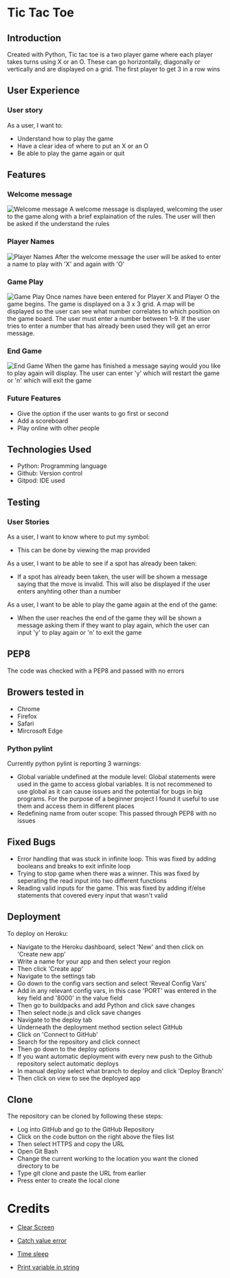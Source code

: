 # Tic Tac Toe
## Introduction
Created with Python, Tic tac toe is a two player game where each player takes turns using X or an O. These can go horizontally, diagonally or vertically and are displayed on a grid. The first player to get 3 in a row wins

## User Experience
### User story
As a user, I want to:
- Understand how to play the game
- Have a clear idea of where to put an X or an O
- Be able to play the game again or quit

## Features
### Welcome message
![Welcome message](assets/welcome_message.png)
A welcome message is displayed, welcoming the user to the game along with a brief explaination of the rules. The user will then be asked if the understand the rules

### Player Names
![Player Names](assets/enter_name.png)
After the welcome message the user will be asked to enter a name to play with 'X' and again with 'O'

### Game Play
![Game Play](assets/game_play.png)
Once names have been entered for Player X and Player O the game begins. The game is displayed on a 3 x 3 grid. A map will be displayed so the user can see what number correlates to which position on the game board. The user must enter a number between 1-9. If the user tries to enter a number that has already been used they will get an error message.

### End Game
![End Game](assets/play_again.png)
When the game has finished a message saying would you like to play again will display. The user can enter 'y' which will restart the game or 'n' which will exit the game

### Future Features
- Give the option if the user wants to go first or second 
- Add a scoreboard 
- Play online with other people

## Technologies Used
- Python: Programming language
- Github: Version control
- Gitpod: IDE used

## Testing 
### User Stories
As a user, I want to know where to put my symbol:
- This can be done by viewing the map provided 

As a user, I want to be able to see if a spot has already been taken:
- If a spot has already been taken, the user will be shown a message saying that the move is invalid. This will also be displayed if the user enters anyhting other than a number

As a user, I want to be able to play the game again at the end of the game:
- When the user reaches the end of the game they will be shown a message asking them if they want to play again, which the user can input 'y' to play again or 'n' to exit the game

## PEP8
The code was checked with a PEP8 and passed with no errors

## Browers tested in
- Chrome
- Firefox
- Safari
- Mircrosoft Edge

### Python pylint
Currently python pylint is reporting 3 warnings:
- Global variable undefined at the module level: Global statements were used in the game to access global variables. It is not recommened to use global as it can cause issues and the potential for bugs in big programs. For the purpose of a beginner project I found it useful to use them and access them in different places
- Redefining name from outer scope: This passed through PEP8 with no issues

## Fixed Bugs
- Error handling that was stuck in infinite loop. This was fixed by adding booleans and breaks to exit infinite loop
- Trying to stop game when there was a winner. This was fixed by seperating the read input into two different functions
- Reading valid inputs for the game. This was fixed by adding if/else statements that covered every input that wasn't valid

## Deployment 
To deploy on Heroku:
- Navigate to the Heroku dashboard, select 'New' and then click on 'Create new app'
- Write a name for your app and then select your region
- Then click 'Create app'
- Navigate to the settings tab
- Go down to the config vars section and select 'Reveal Config Vars'
- Add in any relevant config vars, in this case 'PORT' was entered in the key field and '8000' in the value field
- Then go to buildpacks and add Python and click save changes
- Then select node.js and click save changes
- Navigate to the deploy tab
- Underneath the deployment method section select GitHub
- Click on 'Connect to GitHub'
- Search for the repository and click connect
- Then go down to the deploy options
- If you want automatic deployment with every new push to the Github repository select automatic deploys
- In manual deploy select what branch to deploy and click 'Deploy Branch'
- Then click on view to see the deployed app

## Clone
The repository can be cloned by following these steps:

- Log into GitHub and go to the GitHub Repository
- Click on the code button on the right above the files list
- Then select HTTPS and copy the URL
- Open Git Bash
- Change the current working to the location you want the cloned directory to be
- Type git clone and paste the URL from earlier
- Press enter to create the local clone

# Credits
- [Clear Screen](https://stackoverflow.com/questions/4810537/how-to-clear-the-screen-in-python)

- [Catch value error](https://stackoverflow.com/questions/58354826/cant-catch-valueerror-in-python)

- [Time sleep](https://www.tutorialspoint.com/python/time_sleep.htm)

- [Print variable in string](https://stackoverflow.com/questions/17153779/how-can-i-print-variable-and-string-on-same-line-in-python)